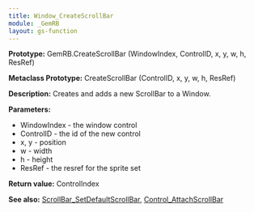 ```yaml
---
title: Window_CreateScrollBar
module: _GemRB
layout: gs-function
---
```


**Prototype:** GemRB.CreateScrollBar (WindowIndex, ControlID, x, y, w, h, ResRef)

**Metaclass Prototype:** CreateScrollBar (ControlID, x, y, w, h, ResRef)

**Description:** Creates and adds a new ScrollBar to a Window.

**Parameters:**
  * WindowIndex - the window control
  * ControlID - the id of the new control
  * x, y - position
  * w - width
  * h - height
  * ResRef - the resref for the sprite set

**Return value:** ControlIndex

**See also:** [ScrollBar_SetDefaultScrollBar](ScrollBar_SetDefaultScrollBar.md), [Control_AttachScrollBar](Control_AttachScrollBar.md)
